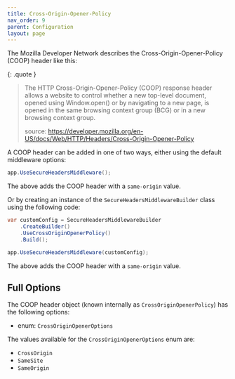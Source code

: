 ```yaml
---
title: Cross-Origin-Opener-Policy
nav_order: 9
parent: Configuration
layout: page
---
```


The Mozilla Developer Network describes the Cross-Origin-Opener-Policy (COOP) header like this:

{: .quote }
> The HTTP Cross-Origin-Opener-Policy (COOP) response header allows a website to control whether a new top-level
> document, opened using Window.open() or by navigating to a new page, is opened in the same browsing context group
> (BCG) or in a new browsing context group.
>
> source: https://developer.mozilla.org/en-US/docs/Web/HTTP/Headers/Cross-Origin-Opener-Policy

A COOP header can be added in one of two ways, either using the default middleware options:

```csharp
app.UseSecureHeadersMiddleware();
```

The above adds the COOP header with a `same-origin` value.

Or by creating an instance of the `SecureHeadersMiddlewareBuilder` class using the following code:

```csharp
var customConfig = SecureHeadersMiddlewareBuilder
    .CreateBuilder()
    .UseCrossOriginOpenerPolicy()
    .Build();

app.UseSecureHeadersMiddleware(customConfig);
```

The above adds the COOP header with a `same-origin` value.

## Full Options

The COOP header object (known internally as `CrossOriginOpenerPolicy`) has the following options:

- enum: `CrossOriginOpenerOptions`

The values available for the `CrossOriginOpenerOptions` enum are:

- `CrossOrigin`
- `SameSite`
- `SameOrigin`

